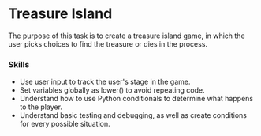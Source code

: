 # Treasure Island
The purpose of this task is to create a treasure island game, in which the user picks choices to find the treasure or dies in the process.

### Skills
- Use user input to track the user's stage in the game.
- Set variables globally as lower() to avoid repeating code.
- Understand how to use Python conditionals to determine what happens to the player.
- Understand basic testing and debugging, as well as create conditions for every possible situation.
